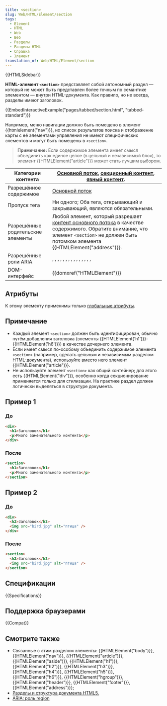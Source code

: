 ```yaml
---
title: <section>
slug: Web/HTML/Element/section
tags:
  - Element
  - HTML
  - Web
  - Веб
  - Разделы
  - Разделы HTML
  - Справка
  - Элемент
translation_of: Web/HTML/Element/section
---
```


{{HTMLSidebar}}

**HTML-элемент `<section>`** представляет собой автономный раздел — который не может быть представлен более точным по семантике элементом — внутри HTML-документа. Как правило, но не всегда, разделы имеют заголовок.

{{EmbedInteractiveExample("pages/tabbed/section.html", "tabbed-standard")}}

Например, меню навигации должно быть помещено в элемент {{htmlelement("nav")}}, но список результатов поиска и отображение карты с её элементами управления не имеют специфических элементов и могут быть помещены в `<section>`.

> **Примечание:** Если содержимое элемента имеет смысл объединить как единое целое (в цельный и независимый блок), то элемент {{HTMLElement("article")}} может стать лучшим выбором.

| Категории контента                | [Основной поток](/ru/docs/Web/Guide/HTML/Content_categories#Основной_поток), [секционный контент](/ru/docs/Web/Guide/HTML/Content_categories#Секционный_контент), [явный контент](/ru/docs/Web/Guide/HTML/Content_categories#Явный_контент).                                                                                                                                                                                                                                                                                                                                                                                                                                                                                                                                                                                                                                                                                                                                                                                                                                                                                                                                                                   |
| --------------------------------- | -------------------------------------------------------------------------------------------------------------------------------------------------------------------------------------------------------------------------------------------------------------------------------------------------------------------------------------------------------------------------------------------------------------------------------------------------------------------------------------------------------------------------------------------------------------------------------------------------------------------------------------------------------------------------------------------------------------------------------------------------------------------------------------------------------------------------------------------------------------------------------------------------------------------------------------------------------------------------------------------------------------------------------------------------------------------------------------------------------------------------------------------------------------------------------------------------------------- |
| Разрешённое содержимое            | [Основной поток](/ru/docs/Web/Guide/HTML/Content_categories#Основной_поток)                                                                                                                                                                                                                                                                                                                                                                                                                                                                                                                                                                                                                                                                                                                                                                                                                                                                                                                                                                                                                                                                                                                                    |
| Пропуск тега                      | Ни одного; Оба тега, открывающий и закрывающий, являются обязательными.                                                                                                                                                                                                                                                                                                                                                                                                                                                                                                                                                                                                                                                                                                                                                                                                                                                                                                                                                                                                                                                                                                                                        |
| Разрешённые родительские элементы | Любой элемент, который разрешает [контент основного потока](/ru/docs/Web/Guide/HTML/Content_categories#Основной_поток) в качестве содержимого. Обратите внимание, что элемент `<section>` не должен быть потомком элемента {{HTMLElement("address")}}.                                                                                                                                                                                                                                                                                                                                                                                                                                                                                                                                                                                                                                                                                                                                                                                                                                                                                                                                                         |
| Разрешённые роли ARIA             | <code><a href="/ru/docs/Web/Accessibility/ARIA/Roles/_role"></a></code>, <code><a href="/ru/docs/Web/Accessibility/ARIA/Roles/_role"></a></code>, <code><a href="/ru/docs/Web/Accessibility/ARIA/Roles/_role"></a></code>, <code><a href="/ru/docs/Web/Accessibility/ARIA/Roles/_role"></a></code>, <code><a href="/ru/docs/Web/Accessibility/ARIA/Roles/_role"></a></code>, <code><a href="/ru/docs/Web/Accessibility/ARIA/Roles/_role"></a></code>, <code><a href="/ru/docs/Web/Accessibility/ARIA/Roles/_role"></a></code>, <code><a href="/ru/docs/Web/Accessibility/ARIA/Roles/_role"></a></code>, <code><a href="/ru/docs/Web/Accessibility/ARIA/Roles/_role"></a></code>, <code><a href="/ru/docs/Web/Accessibility/ARIA/Roles/_role"></a></code>, <code><a href="/ru/docs/Web/Accessibility/ARIA/Roles/_role"></a></code>, <code><a href="/ru/docs/Web/Accessibility/ARIA/Roles/_role"></a></code>, <code><a href="/ru/docs/Web/Accessibility/ARIA/Roles/_role"></a></code>, <code><a href="/ru/docs/Web/Accessibility/ARIA/Roles/_role"></a></code>, <code><a href="/ru/docs/Web/Accessibility/ARIA/Roles/_role"></a></code>, <code><a href="/ru/docs/Web/Accessibility/ARIA/Roles/_role"></a></code> |
| DOM-интерфейс                     | {{domxref("HTMLElement")}}                                                                                                                                                                                                                                                                                                                                                                                                                                                                                                                                                                                                                                                                                                                                                                                                                                                                                                                                                                                                                                                                                                                                                                                     |

## Атрибуты

К этому элементу применимы только [глобальные атрибуты](/ru/docs/Web/HTML/Общие_атрибуты).

## Примечание

- Каждый элемент `<section>` должен быть идентифицирован, обычно путём добавления заголовка (элементы {{HTMLElement('h1')}}-{{HTMLElement('h6')}}) в качестве дочернего элемента.
- Если имеет смысл по-особому объединить содержимое элемента `<section>` (например, сделать цельным и независимым разделом HTML-документа), используйте вместо него элемент {{HTMLElement("article")}}.
- Не используйте элемент `<section>` как общий контейнер; для этого есть {{HTMLElement("div")}}, особенно когда секционирование применяется только для стилизации. На практике раздел должен логически выделяться в структуре документа.

## Пример 1

### До

```html
<div>
  <h1>Заголовок</h1>
  <p>Много замечательного контента</p>
</div>
```

### После

```html
<section>
  <h1>Заголовок</h1>
  <p>Много замечательного контента</p>
</section>
```

## Пример 2

### До

```html
<div>
  <h2>Заголовок</h2>
  <img src="bird.jpg" alt="птица" />
</div>
```

### После

```html
<section>
  <h2>Заголовок</h2>
  <img src="bird.jpg" alt="птица" />
</section>
```

## Спецификации

{{Specifications}}

## Поддержка браузерами

{{Compat}}

## Смотрите также

- Связанные с этим разделом элементы: {{HTMLElement("body")}}, {{HTMLElement("nav")}}, {{HTMLElement("article")}}, {{HTMLElement("aside")}}, {{HTMLElement("h1")}}, {{HTMLElement("h2")}}, {{HTMLElement("h3")}}, {{HTMLElement("h4")}}, {{HTMLElement("h5")}}, {{HTMLElement("h6")}}, {{HTMLElement("hgroup")}}, {{HTMLElement("header")}}, {{HTMLElement("footer")}}, {{HTMLElement("address")}};
- [Разделы и структура документа HTML5.](/ru/docs/Web/Guide/HTML/Sections_and_Outlines_of_an_HTML5_document)
- [ARIA: роль region](/ru/docs/Web/Accessibility/ARIA/Roles/Region_role)
